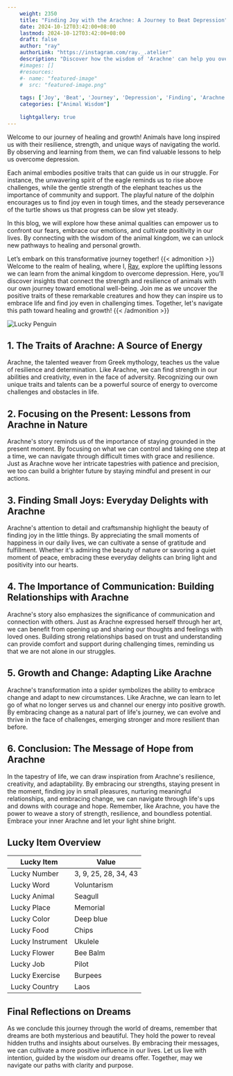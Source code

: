 ```yaml
---
    weight: 2350
    title: "Finding Joy with the Arachne: A Journey to Beat Depression"  # Assuming 'title' column exists
    date: 2024-10-12T03:42:00+08:00
    lastmod: 2024-10-12T03:42:00+08:00
    draft: false
    author: "ray"
    authorLink: "https://instagram.com/ray._.atelier"
    description: "Discover how the wisdom of 'Arachne' can help you overcome depression and find joy in your life journey."
    #images: []
    #resources:
    #- name: "featured-image"
    #  src: "featured-image.png"
    
    tags: ['Joy', 'Beat', 'Journey', 'Depression', 'Finding', 'Arachne']
    categories: ["Animal Wisdom"]
    
    lightgallery: true
---
```

    
Welcome to our journey of healing and growth! Animals have long inspired us with their resilience, strength, and unique ways of navigating the world. By observing and learning from them, we can find valuable lessons to help us overcome depression.

Each animal embodies positive traits that can guide us in our struggle. For instance, the unwavering spirit of the eagle reminds us to rise above challenges, while the gentle strength of the elephant teaches us the importance of community and support. The playful nature of the dolphin encourages us to find joy even in tough times, and the steady perseverance of the turtle shows us that progress can be slow yet steady.

In this blog, we will explore how these animal qualities can empower us to confront our fears, embrace our emotions, and cultivate positivity in our lives. By connecting with the wisdom of the animal kingdom, we can unlock new pathways to healing and personal growth.

Let’s embark on this transformative journey together!
{{< admonition >}}
Welcome to the realm of healing, where I, [Ray](https://instagram.com/ray._.atelier), explore the uplifting lessons we can learn from the animal kingdom to overcome depression. Here, you’ll discover insights that connect the strength and resilience of animals with our own journey toward emotional well-being. Join me as we uncover the positive traits of these remarkable creatures and how they can inspire us to embrace life and find joy even in challenging times. Together, let's navigate this path toward healing and growth!
{{< /admonition >}}

![Lucky Penguin](https://cdn.pixabay.com/photo/2024/09/07/02/34/penguins-9028827_1280.jpg "Lucky Penguin")

## 1. The Traits of Arachne: A Source of Energy
Arachne, the talented weaver from Greek mythology, teaches us the value of resilience and determination. Like Arachne, we can find strength in our abilities and creativity, even in the face of adversity. Recognizing our own unique traits and talents can be a powerful source of energy to overcome challenges and obstacles in life.

## 2. Focusing on the Present: Lessons from Arachne in Nature
Arachne's story reminds us of the importance of staying grounded in the present moment. By focusing on what we can control and taking one step at a time, we can navigate through difficult times with grace and resilience. Just as Arachne wove her intricate tapestries with patience and precision, we too can build a brighter future by staying mindful and present in our actions.

## 3. Finding Small Joys: Everyday Delights with Arachne
Arachne's attention to detail and craftsmanship highlight the beauty of finding joy in the little things. By appreciating the small moments of happiness in our daily lives, we can cultivate a sense of gratitude and fulfillment. Whether it's admiring the beauty of nature or savoring a quiet moment of peace, embracing these everyday delights can bring light and positivity into our hearts.

## 4. The Importance of Communication: Building Relationships with Arachne
Arachne's story also emphasizes the significance of communication and connection with others. Just as Arachne expressed herself through her art, we can benefit from opening up and sharing our thoughts and feelings with loved ones. Building strong relationships based on trust and understanding can provide comfort and support during challenging times, reminding us that we are not alone in our struggles.

## 5. Growth and Change: Adapting Like Arachne
Arachne's transformation into a spider symbolizes the ability to embrace change and adapt to new circumstances. Like Arachne, we can learn to let go of what no longer serves us and channel our energy into positive growth. By embracing change as a natural part of life's journey, we can evolve and thrive in the face of challenges, emerging stronger and more resilient than before.

## 6. Conclusion: The Message of Hope from Arachne
In the tapestry of life, we can draw inspiration from Arachne's resilience, creativity, and adaptability. By embracing our strengths, staying present in the moment, finding joy in small pleasures, nurturing meaningful relationships, and embracing change, we can navigate through life's ups and downs with courage and hope. Remember, like Arachne, you have the power to weave a story of strength, resilience, and boundless potential. Embrace your inner Arachne and let your light shine bright.


## Lucky Item Overview
| Lucky Item          | Value              |
|---------------|--------------------|
| Lucky Number        | 3, 9, 25, 28, 34, 43  |
| Lucky Word          | Voluntarism |
| Lucky Animal        | Seagull |
| Lucky Place         | Memorial     |
| Lucky Color         | Deep blue     |
| Lucky Food          | Chips      |
| Lucky Instrument    | Ukulele |
| Lucky Flower        | Bee Balm    |
| Lucky Job           | Pilot       |
| Lucky Exercise      | Burpees  |
| Lucky Country       | Laos    |


##  Final Reflections on Dreams

As we conclude this journey through the world of dreams, remember that dreams are both mysterious and beautiful. They hold the power to reveal hidden truths and insights about ourselves. By embracing their messages, we can cultivate a more positive influence in our lives. Let us live with intention, guided by the wisdom our dreams offer. Together, may we navigate our paths with clarity and purpose.
